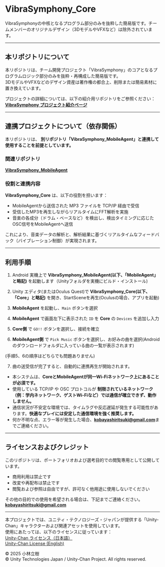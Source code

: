 # VibraSymphony_Core
VibraSymphonyの中核となるプログラム部分のみを抜粋した簡易版です。チームメンバーのオリジナルデザイン（3DモデルやVFXなど）は除外されています。

---

## 本リポジトリについて

本リポジトリは、チーム開発プロジェクト「VibraSymphony」のコアとなるプログラムロジック部分のみを抜粋・再構成した簡易版です。  
3DモデルやVFXなどのデザイン資産は著作権の都合上、削除または簡易素材に置き換えています。

プロジェクトの詳細については、以下の紹介用リポジトリをご参照ください：  
**[VibraSymphony プロジェクト紹介ページ](https://github.com/rickyKunn/VibraSymphony_Description)**

---

## 連携プロジェクトについて（依存関係）

本リポジトリは、 **別リポジトリ「VibraSymphony_MobileAgent」と連携して使用することを前提としています。**

### 関連リポジトリ

**[VibraSymphony_MobileAgent](https://github.com/rickyKunn/VibraSymphony_MobileAgent)**  



### 役割と連携内容

**VibraSymphony_Core** は、以下の役割を担います：

- MobileAgentから送信された MP3 ファイルを TCP/IP 経由で受信
- 受信したMP3を再生しながらリアルタイムにFFT解析を実施
- 音楽の各成分（ドラム・ベースなど）を検出し、検出タイミングに応じたOSC信号をMobileAgentへ送信

これにより、音楽データの解析と、解析結果に基づくリアルタイムなフィードバック（バイブレーション制御）が実現されます。


---

## 利用手順

1. Android 実機上で **VibraSymphony_MobileAgent(以下、「MobileAgent」と略記)** を起動します（Unityフォルダを実機にビルド・インストール)

2. Unity エディタ(またはOculus Quest)で **VibraSymphony_Core(以下、「Core」と略記)** を開き、StartSceneを再生(Oculusの場合、アプリを起動)

3. **MobileAgent** を起動し、`Main` ボタンを選択

4. **MobileAgent** で画面左下に表示された `ID` を **Core** の `Devices` を追加し入力

5. **Core側** で `GO!!` ボタンを選択し、接続を確立

6. **MobileAgent側** で `Pick Music` ボタンを選択し、お好みの曲を選択(Androidのダウンロードフォルダに入っている曲の一覧が表示されます)

(手順5、6の順序はどちらでも問題ありません)

7. 曲の送受信が完了すると、自動的に連携再生が開始されます。


- 本システムは、**CoreとMobileAgentが同一Wi-Fiネットワーク上にあることが必須です。**
- 使用している TCP/IP や OSC プロトコルが **制限されているネットワーク（例：学内ネットワーク、ゲストWi-Fiなど）では通信が確立できず、動作しません。**
- 通信状況が不安定な環境では、タイムラグや反応遅延が発生する可能性があります。**快適なプレイには安定した通信環境を強く推奨します。**
- 何か不明な点、エラー等が発生した場合、**kobayashiritsuki@gmail.com**までご連絡ください。  


---

## ライセンスおよびクレジット

このリポジトリは、ポートフォリオおよび選考目的での閲覧専用として公開しています。

- 商用利用は禁止です  
- 改変や再配布は禁止です  
- 閲覧および参照は自由ですが、許可なく他用途に使用しないでください

その他の目的での使用を希望される場合は、下記までご連絡ください。  
**kobayashiritsuki@gmail.com**

---

本プロジェクトでは、ユニティ・テクノロジーズ・ジャパンが提供する「Unity-Chan」キャラクターおよび関連アセットを使用しています。  
使用にあたっては、以下のライセンスに従っています：  
[Unity-Chan ライセンス（日本語）](https://unity-chan.com/contents/license_jp/)  
[Unity-Chan License (English)](https://unity-chan.com/contents/license_en/)

© 2025 小林立樹  
© Unity Technologies Japan / Unity-Chan Project. All rights reserved.

